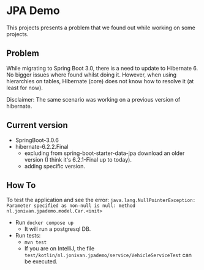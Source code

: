 # JPA Demo

This projects presents a problem that we found out while working on some projects.

## Problem

While migrating to Spring Boot 3.0, there is a need to update to Hibernate 6. No bigger issues where found whilst doing it.
However, when using hierarchies on tables, Hibernate (core) does not know how to resolve it (at least for now).

Disclaimer:
The same scenario was working on a previous version of hibernate.

## Current version

- SpringBoot-3.0.6
- hibernate-6.2.2.Final
  - excluding from spring-boot-starter-data-jpa download an older version (I think it's 6.2.1-Final up to today).
  - adding specific version.


## How To

To test the application and see the error: `java.lang.NullPointerException: Parameter specified as non-null is null: method nl.jonivan.jpademo.model.Car.<init>`

- Run `docker compose up`
  - It will run a postgresql DB.
- Run tests:
  - `mvn test`
  - If you are on IntelliJ, the file `test/kotlin/nl.jonivan.jpademo/service/VehicleServiceTest` can be executed.


